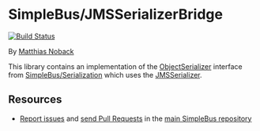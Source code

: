 # SimpleBus/JMSSerializerBridge

[![Build Status](https://travis-ci.org/SimpleBus/JMSSerializerBridge.svg?branch=master)](https://travis-ci.org/SimpleBus/JMSSerializerBridge)

By [Matthias Noback](http://php-and-symfony.matthiasnoback.nl/)

This library contains an implementation of the
[ObjectSerializer](https://github.com/SimpleBus/Serialization/blob/master/src/ObjectSerializer.php) interface from
[SimpleBus/Serialization](https://github.com/SimpleBus/Serialization) which uses the
[JMSSerializer](https://github.com/schmittjoh/serializer).

Resources
---------

  * [Report issues](https://github.com/SimpleBus/SimpleBus/issues) and
    [send Pull Requests](https://github.com/SimpleBus/SimpleBus/pulls)
    in the [main SimpleBus repository](https://github.com/SimpleBus/SimpleBus)
